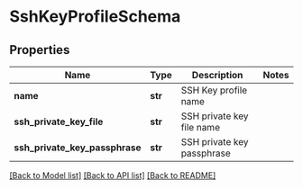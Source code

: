 # SshKeyProfileSchema

## Properties
Name | Type | Description | Notes
------------ | ------------- | ------------- | -------------
**name** | **str** | SSH Key profile name | 
**ssh_private_key_file** | **str** | SSH private key file name | 
**ssh_private_key_passphrase** | **str** | SSH private key passphrase | 

[[Back to Model list]](../README.md#documentation-for-models) [[Back to API list]](../README.md#documentation-for-api-endpoints) [[Back to README]](../README.md)


